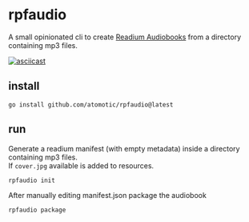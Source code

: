 # rpfaudio

A small opinionated cli to create [Readium Audiobooks](https://readium.org/webpub-manifest/profiles/audiobook.html) from a directory containing mp3 files.

[![asciicast](https://asciinema.org/a/4wIavwIVHDMINLkgOl0m14H03.svg)](https://asciinema.org/a/4wIavwIVHDMINLkgOl0m14H03)

## install

    go install github.com/atomotic/rpfaudio@latest

## run

Generate a readium manifest (with empty metadata) inside a directory containing mp3 files.  
 If `cover.jpg` available is added to resources.

    rpfaudio init

After manually editing manifest.json package the audiobook

    rpfaudio package